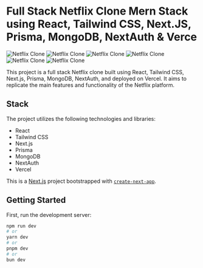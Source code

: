 # Full Stack Netflix Clone Mern Stack using React, Tailwind CSS, Next.JS, Prisma, MongoDB, NextAuth & Verce

![Netflix Clone](https://i.ibb.co/DDXMnTS/Screenshot-2024-07-10-220420.png)
![Netflix Clone](https://i.ibb.co/yyrvPWr/Screenshot-2024-07-10-220507.png)
![Netflix Clone](https://i.ibb.co/2c4YrdL/Screenshot-2024-07-10-220542.png)
![Netflix Clone](https://i.ibb.co/5kHHpsT/Screenshot-2024-07-10-220625.png)
![Netflix Clone](https://i.ibb.co/FgX7Tzs/Screenshot-2024-07-10-220642.png)
![Netflix Clone](https://i.ibb.co/9hvtc7Z/Screenshot-2024-07-10-220732.png)

This project is a full stack Netflix clone built using React, Tailwind CSS, Next.js, Prisma, MongoDB, NextAuth, and deployed on Vercel. It aims to replicate the main features and functionality of the Netflix platform.

## Stack

The project utilizes the following technologies and libraries:

- React
- Tailwind CSS
- Next.js
- Prisma
- MongoDB
- NextAuth
- Vercel





This is a [Next.js](https://nextjs.org/) project bootstrapped with [`create-next-app`](https://github.com/vercel/next.js/tree/canary/packages/create-next-app).

## Getting Started

First, run the development server:

```bash
npm run dev
# or
yarn dev
# or
pnpm dev
# or
bun dev
```


